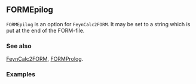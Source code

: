 ## FORMEpilog

`FORMEpilog` is an option for `FeynCalc2FORM`. It may be set to a string which is put at the end of the FORM-file.

### See also

[FeynCalc2FORM](FeynCalc2FORM), [FORMProlog](FORMProlog).

### Examples